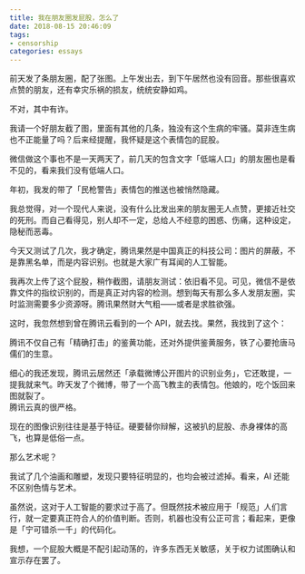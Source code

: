 ```yaml
---
title: 我在朋友圈发屁股，怎么了
date: 2018-08-15 20:46:09
tags:
- censorship
categories: essays
---
```

前天发了条朋友圈，配了张图。上午发出去，到下午居然也没有回音。那些很喜欢点赞的朋友，还有幸灾乐祸的损友，统统安静如鸡。

不对，其中有诈。

我请一个好朋友截了图，里面有其他的几条，独没有这个生病的牢骚。莫非连生病也不正能量了吗？后来经提醒，我怀疑是这个表情包的屁股。

微信做这个事也不是一天两天了，前几天的包含文字「低端人口」的朋友圈也是看不见的，看来我们没有低端人口。

年初，我发的带了「民枪警告」表情包的推送也被悄然隐藏。

我总觉得，对一个现代人来说，没有什么比发出来的朋友圈无人点赞，更接近社交的死刑。而自己看得见，别人却不一定，总给人不经意的困惑、伤痛，这种设定，隐秘而恶毒。

今天又测试了几次，我才确定，腾讯果然是中国真正的科技公司：图片的屏蔽，不是靠黑名单，而是内容识别。也就是大家广有耳闻的人工智能。

我再次上传了这个屁股，稍作截图，请朋友测试：依旧看不见。可见，微信不是依靠文件的指纹识别的，而是真正对内容的检测。想到每天有那么多人发朋友圈，实时监测需要多少资源呀。腾讯果然财大气粗——或者是求胜欲强。

这时，我忽然想到曾在腾讯云看到的一个 API，就去找。果然，我找到了这个：

腾讯不仅自己有「精确打击」的鉴黄功能，还对外提供鉴黄服务，铁了心要抢唐马儒们的生意。

细心的我还发现，腾讯云居然还「承载微博公开图片的识别业务」，它还敢提，一提我就来气。昨天发了个微博，带了一个高飞教主的表情包。他娘的，吃个饭回来图就裂了。  
腾讯云真的很严格。

现在的图像识别往往是基于特征。硬要替你辩解，这被扒的屁股、赤身裸体的高飞，也算是低俗一点。

那么艺术呢？

我试了几个油画和雕塑，发现只要特征明显的，也均会被过滤掉。看来，AI 还能不区别色情与艺术。

虽然说，这对于人工智能的要求过于高了。但既然技术被应用于「规范」人们言行，就一定要真正符合人的价值判断。否则，机器也没有公正可言；看起来，更像是「宁可错杀一千」的代码化。

我想，一个屁股大概是不配引起动荡的，许多东西无关敏感，关于权力试图确认和宣示存在罢了。
